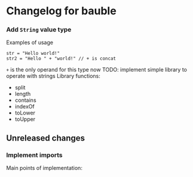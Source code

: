 # Changelog for bauble

### Add `String` value type

Examples of usage
```
str = "Hello world!"
str2 = "Hello " + "world!" // + is concat
```

`+` is the only operand for this type now
TODO: implement simple library to operate with strings
Library functions:
* split
* length
* contains
* indexOf
* toLower
* toUpper


## Unreleased changes


### Implement imports

Main points of implementation:
	

